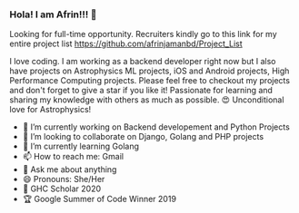 ### Hola! I am Afrin!!! 👋 

Looking for full-time opportunity. Recruiters kindly go to this link for my entire project list 
https://github.com/afrinjamanbd/Project_List

I love coding. I am working as a backend developer right now but I also have projects on Astrophysics ML projects, iOS and Android projects, High Performance Computing projects. Please feel free to checkout my projects and don't forget to give a star if you like it!
Passionate for learning and sharing my knowledge with others as much as possible.
😍 Unconditional love for Astrophysics! 

- 🔭 I’m currently working on Backend developement and Python Projects
- 👯 I’m looking to collaborate on Django, Golang and PHP projects
- 🌱 I’m currently learning Golang
- 📫 How to reach me: Gmail
- 💬 Ask me about anything
- 😄 Pronouns: She/Her  
- 🥇 GHC Scholar 2020
- 🏆 Google Summer of Code Winner 2019
